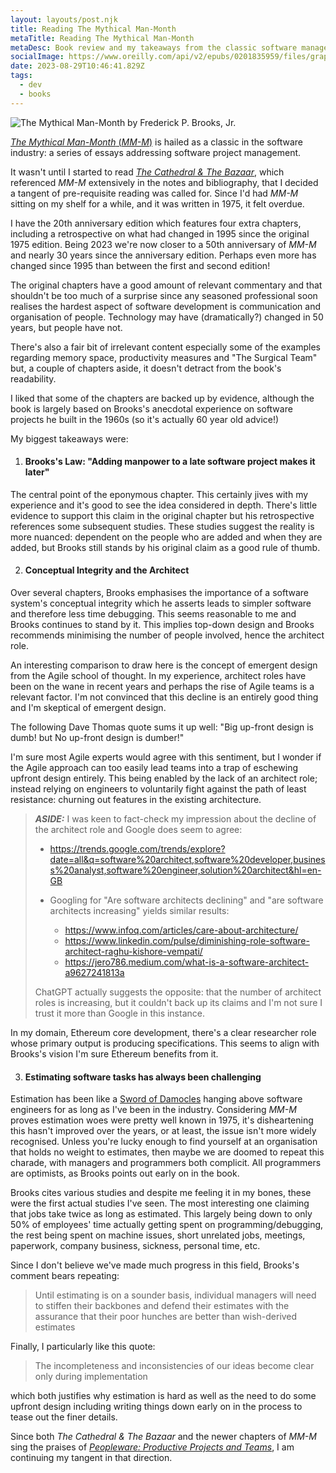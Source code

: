 ```yaml
---
layout: layouts/post.njk
title: Reading The Mythical Man-Month
metaTitle: Reading The Mythical Man-Month
metaDesc: Book review and my takeaways from the classic software management book
socialImage: https://www.oreilly.com/api/v2/epubs/0201835959/files/graphics/f0016-01.jpg
date: 2023-08-29T10:46:41.829Z
tags:
  - dev
  - books
---
```

![The Mythical Man-Month by Frederick P. Brooks, Jr.](https://www.oreilly.com/api/v2/epubs/0201835959/files/graphics/f0016-01.jpg "The Mythical Man-Month by Frederick P. Brooks, Jr.")

[*The Mythical Man-Month* (*MM-M*)](https://www.goodreads.com/book/show/13629.The_Mythical_Man_Month) is hailed as a classic in the software industry: a series of essays addressing software project management.

It wasn't until I started to read *[The Cathedral & The Bazaar](goodreads.com/book/show/134825.The_Cathedral_the_Bazaar)*, which referenced *MM-M* extensively in the notes and bibliography, that I decided a tangent of pre-requisite reading was called for. Since I'd had *MM-M* sitting on my shelf for a while, and it was written in 1975, it felt overdue.

I have the 20th anniversary edition which features four extra chapters, including a retrospective on what had changed in 1995 since the original 1975 edition.
Being 2023 we're now closer to a 50th anniversary of *MM-M* and nearly 30 years since the anniversary edition. Perhaps even more has changed since 1995 than between the first and second edition!

The original chapters have a good amount of relevant commentary and that shouldn't be too much of a surprise since any seasoned professional soon realises the hardest aspect of software development is communication and organisation of people. Technology may have (dramatically?) changed in 50 years, but people have not.

There's also a fair bit of irrelevant content especially some of the examples regarding memory space, productivity measures and "The Surgical Team" but, a couple of chapters aside, it doesn't detract from the book's readability.

I liked that some of the chapters are backed up by evidence, although the book is largely based on Brooks's anecdotal experience on software projects he built in the 1960s (so it's actually 60 year old advice!)

My biggest takeaways were:

1. #### Brooks's Law: "Adding manpower to a late software project makes it later"

The central point of the eponymous chapter. This certainly jives with my experience and it's good to see the idea considered in depth. There's little evidence to support this claim in the original chapter but his retrospective references some subsequent studies. These studies suggest the reality is more nuanced: dependent on the people who are added and when they are added, but Brooks still stands by his original claim as a good rule of thumb.

2. #### Conceptual Integrity and the Architect

Over several chapters, Brooks emphasises the importance of a software system's conceptual integrity which he asserts leads to simpler software and therefore less time debugging. This seems reasonable to me and Brooks continues to stand by it. 
This implies top-down design and Brooks recommends minimising the number of people involved, hence the architect role.

An interesting comparison to draw here is the concept of emergent design from the Agile school of thought.
In my experience, architect roles have been on the wane in recent years and perhaps the rise of Agile teams is a relevant factor. I'm not convinced that this decline is an entirely good thing and I'm skeptical of emergent design.

The following Dave Thomas quote sums it up well: "Big up-front design is dumb! but No up-front design is dumber!"

I'm sure most Agile experts would agree with this sentiment, but I wonder if the Agile approach can too easily lead teams into a trap of eschewing upfront design entirely. This being enabled by the lack of an architect role; instead relying on engineers to voluntarily fight against the path of least resistance: churning out features in the existing architecture.

> ***ASIDE:*** I was keen to fact-check my impression about the decline of the architect role and Google does seem to agree:
>
> * https://trends.google.com/trends/explore?date=all&q=software%20architect,software%20developer,business%20analyst,software%20engineer,solution%20architect&hl=en-GB
> * Googling for "Are software architects declining" and "are software architects increasing" yields similar results:
>
>   * https://www.infoq.com/articles/care-about-architecture/
>   * https://www.linkedin.com/pulse/diminishing-role-software-architect-raghu-kishore-vempati/
>   * https://jero786.medium.com/what-is-a-software-architect-a9627241813a
>
> ChatGPT actually suggests the opposite: that the number of architect roles is increasing, but it couldn't back up its claims and I'm not sure I trust it more than Google in this instance.

In my domain, Ethereum core development, there's a clear researcher role whose primary output is producing specifications. This seems to align with Brooks's vision I'm sure Ethereum benefits from it.

3. #### Estimating software tasks has always been challenging

Estimation has been like a [Sword of Damocles](https://en.wikipedia.org/wiki/Damocles) hanging above software engineers for as long as I've been in the industry. Considering *MM-M* proves estimation woes were pretty well known in 1975, it's disheartening this hasn't improved over the years, or at least, the issue isn't more widely recognised. Unless you're lucky enough to find yourself at an organisation that holds no weight to estimates, then maybe we are doomed to repeat this charade, with managers and programmers both complicit. All programmers are optimists, as Brooks points out early on in the book.

Brooks cites various studies and despite me feeling it in my bones, these were the first actual studies I've seen. The most interesting one claiming that jobs take twice as long as estimated. This largely being down to only 50% of employees' time actually getting spent on programming/debugging, the rest being spent on machine issues, short unrelated jobs, meetings, paperwork, company business, sickness, personal time, etc.

Since I don't believe we've made much progress in this field, Brooks's comment bears repeating:

> Until estimating is on a sounder basis, individual managers will need to stiffen their backbones and defend their estimates with the assurance that their poor hunches are better than wish-derived estimates

Finally, I particularly like this quote:

> The incompleteness and inconsistencies of our ideas become clear only during implementation

which both justifies why estimation is hard as well as the need to do some upfront design including writing things down early on in the process to tease out the finer details.

S﻿ince both *The Cathedral & The Bazaar* and the newer chapters of *MM-M* sing the praises of *[Peopleware: Productive Projects and Teams](https://www.goodreads.com/book/show/67825.Peopleware)*, I am continuing my tangent in that direction.